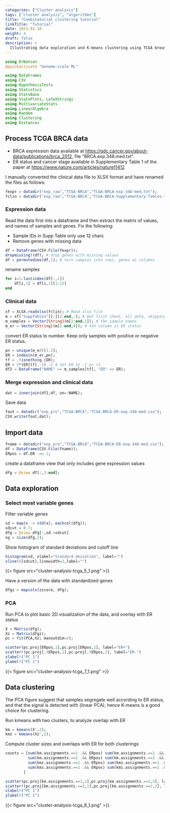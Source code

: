```yaml
---
categories: ["Cluster analysis"]
tags: ["cluster analysis", "algorithms"]
title: "Combinatorial clustering tutorial"
linkTitle: "Tutorial"
date: 2023-02-10
weight: 4
draft: false
description: >
  Illustrating data exploration and K-means clustering using TCGA breast cancer data.
---
```



```julia
using DrWatson
@quickactivate "Genome-scale ML"

using DataFrames
using CSV
using HypothesisTests
using Statistics
using StatsBase
using StatsPlots, LaTeXStrings
using MultivariateStats
using LinearAlgebra
using Random
using Clustering
using Distances
```


## Process TCGA BRCA data



- BRCA expression data available at https://gdc.cancer.gov/about-data/publications/brca_2012, file "BRCA.exp.348.med.txt".
- ER status and cancer stage available in Supplementary Table 1 of the paper at https://www.nature.com/articles/nature11412



I manually converted the clinical data file to XLSX format and have renamed the files as follows:

```julia
fexpr = datadir("exp_raw","TCGA-BRCA","TCGA-BRCA-exp-348-med.txt");
fclin = datadir("exp_raw","TCGA-BRCA","TCGA-BRCA-Supplementary-Tables-1-4.xlsx");
```



### Expression data



Read the data first into a dataframe and then extract the matrix of values, and names of samples and genes. Fix the following:



- Sample IDs in Supp Table only use 12 chars
- Remove genes with missing data 

```julia
df = DataFrame(CSV.File(fexpr));
dropmissing!(df); # drop genes with missing values
df = permutedims(df,1); # turn samples into rows, genes as columns
```



rename samples

```julia
for i=1:lastindex(df[:,1])
    df[i,1] = df[i,1][1:12]
end
```



### Clinical data

```julia
xf = XLSX.readxlsx(fclin); # Read xlsx file
m = xf["SuppTable1"][:][2:end,:]; # Get first sheet, all data, skipping 1st empty row
m_samples = Vector{String}(m[2:end,1]); # the sample names
m_er = Vector{String}(m[2:end,4]); # 4th column is ER status
```



convert ER status to number. Keep only samples with positive or negative ER status.

```julia
pn = unique(m_er)[1:2];
ER = indexin(m_er,pn);
tf = .!isnothing.(ER);
ER = 2*(ER[tf].-1).-1 # Set ER to -1 or +1
df2 = DataFrame("NAME" => m_samples[tf], "ER" => ER);
```



### Merge expression and clinical data

```julia
dat = innerjoin(df2,df, on=:NAME);
```

Save data

```julia
fout = datadir("exp_pro","TCGA-BRCA","TCGA-BRCA-ER-exp-348-med.csv");
CSV.write(fout,dat);
```



## Import data



```julia
fname = datadir("exp_pro","TCGA-BRCA","TCGA-BRCA-ER-exp-348-med.csv");
df = DataFrame(CSV.File(fname));
ERpos = df.ER .== 1;
```



create a dataframe view that only includes gene expression values

```julia
dfg = @view df[:,3:end];
```



## Data exploration 



### Select most variable genes



Filter variable genes

```julia
sd = map(x -> std(x), eachcol(dfg));
sdcut = 0.7;
dfg = @view dfg[:,sd.>sdcut]
ng = size(dfg,2);
```



Show histogram of standard deviations and cutoff line

```julia
histogram(sd, xlabel="Standard deviation", label="")
vline!([sdcut],linewidth=2,label="")
```

{{< figure src="cluster-analysis-tcga_5_1.png"  >}}

Have a version of the data with standardized genes

```julia
dfgz = mapcols(zscore, dfg);
```



### PCA 



Run PCA to plot basic 2D visualization of the data, and overlay with ER status

```julia
X = Matrix(dfg);
Xz = Matrix(dfgz);
pc = fit(PCA,Xz; maxoutdim=2);

scatter(pc.proj[ERpos,1],pc.proj[ERpos,2], label="ER+")
scatter!(pc.proj[.!ERpos,1],pc.proj[.!ERpos,2], label="ER-")
xlabel!("PC 1")
ylabel!("PC 2")
```

{{< figure src="cluster-analysis-tcga_7_1.png"  >}}

## Data clustering



The PCA figure suggest that samples segregate well according to ER status, and that the signal is detected with (linear PCA), hence K-means is a good choice for clustering.

Run kmeans with two clusters, to analyze overlap with ER

```julia
km = kmeans(X',2);
kmz = kmeans(Xz',2);
```



Compute cluster sizes and overlaps with ER for both clusterings

```julia
counts = [sum(km.assignments.==1 .&& ERpos) sum(km.assignments.==1 .&& .!ERpos)
          sum(km.assignments.==2 .&& ERpos) sum(km.assignments.==2 .&& .!ERpos)
          sum(kmz.assignments.==1 .&& ERpos) sum(kmz.assignments.==1 .&& .!ERpos)
          sum(kmz.assignments.==2 .&& ERpos) sum(kmz.assignments.==2 .&& .!ERpos)
        ]   

scatter(pc.proj[km.assignments.==1,1],pc.proj[km.assignments.==1,2], label="Cluster 1")
scatter!(pc.proj[km.assignments.==2,1],pc.proj[km.assignments.==2,2], label="Cluster 2")
xlabel!("PC 1")
ylabel!("PC 2")
```

{{< figure src="cluster-analysis-tcga_8_1.png"  >}}